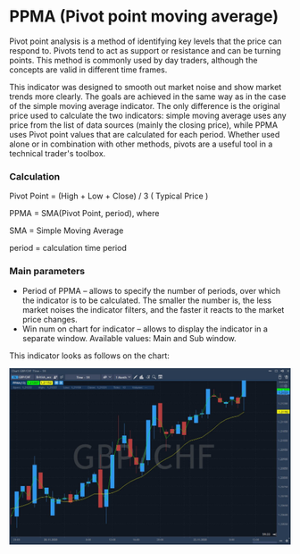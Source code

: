 # PPMA \(Pivot point moving average\)

Pivot point analysis is a method of identifying key levels that the price can respond to. Pivots tend to act as support or resistance and can be turning points. This method is commonly used by day traders, although the concepts are valid in different time frames. 

This indicator was designed to smooth out market noise and show market trends more clearly. The goals are achieved in the same way as in the case of the simple moving average indicator. The only difference is the original price used to calculate the two indicators: simple moving average uses any price from the list of data sources \(mainly the closing price\), while PPMA uses Pivot point values ​​that are calculated for each period. Whether used alone or in combination with other methods, pivots are a useful tool in a technical trader's toolbox.

### Calculation

Pivot Point = \(High + Low + Close\) / 3 \( Typical Price \) 

PPMA = SMA\(Pivot Point, period\), where 

SMA = Simple Moving Average 

period = calculation time period

### Main parameters

* Period of PPMA – allows to specify the number of periods, over which the indicator is to be calculated. The smaller the number is, the less market noises the indicator filters, and the faster it reacts to the market price changes.
* Win num on chart for indicator – allows to display the indicator in a separate window. Available values: Main and Sub window.

This indicator looks as follows on the chart:

![](../../../../.gitbook/assets/screenshot_2%20%2815%29.jpg)



